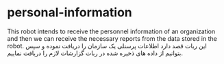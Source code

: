 # personal-information
This robot intends to receive the personnel information of an organization and then we can receive the necessary reports from the data stored in the robot.
این ربات قصد دارد اطلاعات پرسنلی یک سازمان را دریافت نموده و سپس بتوانیم از داده های ذخیره شده در ربات گزارشات لازم را دریافت نماییم.
